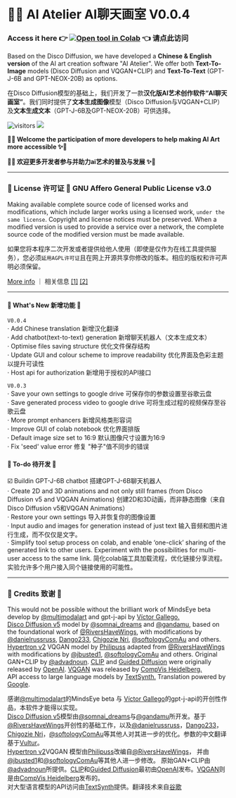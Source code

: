 # 🔮🎯 AI Atelier AI聊天画室  V0.0.4
###  Access it here 👉 [![Open tool in Colab](https://colab.research.google.com/assets/colab-badge.svg)](https://colab.research.google.com/drive/1Uhv0oKkHcMeQcGaNm2SNUs6--hn4f9PQ?usp=sharing) 👈 请点此访问
Based on the Disco Diffusion, we have developed a **Chinese & English version** of the AI art creation software "AI Atelier". We offer both **Text-To-Image** models (Disco Diffusion and VQGAN+CLIP) and **Text-To-Text** (GPT-J-6B and GPT-NEOX-20B) as options.

在Disco Diffusion模型的基础上，我们开发了一款**汉化版AI艺术创作软件“AI聊天画室”**。我们同时提供了**文本生成图像**模型（Disco Diffusion与VQGAN+CLIP）及**文本生成文本**（GPT-J-6B及GPT-NEOX-20B）可供选择。


![visitors](https://visitor-badge.glitch.me/badge?page_id=ai-atlier&left_text=visitors) 
<a href="https://github.com/ryananan/ai-atelier/pulse" alt="Activity">
  <img src="https://img.shields.io/github/commit-activity/m/ryananan/ai-atelier/V0.0.4" /></a>
  
**🌈✨ Welcome the participation of more developers to help making AI Art more accessible ✨🌈**

**🌈✨ 欢迎更多开发者参与并助力ai艺术的普及与发展 ✨🌈**
  
--- 
### 📜 License 许可证 📜 GNU Affero General Public License v3.0

Making available complete source code of licensed works and modifications, which include larger works using a licensed work, `under the same license`. Copyright and license notices must be preserved.  When a modified version is used to provide a service over a network, the complete source code of the modified version must be made available. </br>

如果您将本程序二次开发或者提供给他人使用（即使是仅作为在线工具提供服务），您必须`延用AGPL许可证`且在网上开源共享你修改的版本。相应的版权和许可声明必须保留。

[More info](https://www.gnu.org/licenses/agpl-3.0.en.html) ｜ 相关信息 [[1]](https://machbbs.com/v2ex/375293) [[2]](https://zhuanlan.zhihu.com/p/340135415) 

---

#### 🍻 What's New 新增功能 🍻 
`V0.0.4`<br/>
· Add Chinese translation 新增汉化翻译<br/>
· Add chatbot(text-to-text) generation 新增聊天机器人（文本生成文本） <br/>
· Optimise files saving structure 优化文件保存结构 <br/>
· Update GUI and colour scheme to improve readability 优化界面及色彩主题以提升可读性 <br/>
· Host api for authorization 新增用于授权的API接口 <br/>

`V0.0.3`<br/>
· Save your own settings to google drive 可保存你的参数设置至谷歌云盘<br/>
· Save generated process video to google drive 可将生成过程的视频保存至谷歌云盘 <br/>
· More prompt enhancers 新增风格类形容词 <br/>
· Improve GUI of colab notebook 优化界面排版 <br/>
· Default image size set to 16:9 默认图像尺寸设置为16:9 <br/>
· Fix 'seed' value error  修复 "种子"值不同步的错误<br/>

#### 💭  To-do 待开发 💭
☑️ Buildin GPT-J-6B chatbot  搭建GPT-J-6B聊天机器人 <br/>
· Create 2D and 3D animations and not only still frames (from Disco Diffusion v5 and VQGAN Animations)  创建2D和3D动画，而非静态图像（来自Disco Diffusion v5和VQGAN Animations）<br/>
· Restore your own settings  导入并恢复你的图像设置<br/>
· Input audio and images for generation instead of just text 输入音频和图片进行生成，而不仅仅是文字。<br/>
· Simplify tool setup process on colab, and enable ‘one-click’ sharing of the generated link to other users. Experiment with the possibilities for multi-user access to the same link. 简化colab端工具加载流程，优化链接分享流程。实验允许多个用户接入同个链接使用的可能性。<br/>

---
### 🤹 Credits 致谢 🤹

This would not be possible without the brilliant work of MindsEye beta develop by <a href='https://twitter.com/multimodalart' target='_blank'>@multimodalart</a> and gpt-j-api by <a href='https://github.com/vicgalle' target='_blank'>Víctor Gallego.</a><br>
<a href="https://colab.research.google.com/github/alembics/disco-diffusion/blob/main/Disco_Diffusion.ipynb" target="_blank">Disco Diffusion v5</a> model by <a href="https://twitter.com/somnai_dreams" target="_blank">@somnai_dreams</a> and <a href="https://twitter.com/gandamu" target="_blank">@gandamu</a>, based on the foundational work of <a href="https://twitter.com/RiversHaveWings">@RiversHaveWings</a>, with modifications by <a href="https://twitter.com/danielrussruss" target="_blank">@danielrussruss</a>, <a href="https://github.com/Dango233" target="_blank">Dango233</a>, <a href="https://twitter.com/chigozienri">Chigozie Nri</a>, <a href="https://twitter.com/softologyComAu" target="_blank">@softologyComAu</a> and others.<br><a href="https://colab.research.google.com/drive/1N4UNSbtNMd31N_gAT9rAm8ZzPh62Y5ud" target="_blank">Hypertron v2</a> VQGAN model by <a href="https://github.com/Philipuss1" target="_blank">Philipuss</a> adapted from <a href="https://twitter.com/RiversHaveWings">@RiversHaveWings</a> with modifications by <a href="https://twitter.com/jbusted1">@jbusted1</a>, <a href="https://twitter.com/softologyComAu" target="_blank">@softologyComAu</a> and others. Original GAN+CLIP by <a href="https://twitter.com/advadnoun">@advadnoun</a>. <a href="https://github.com/openai/CLIP" target="_blank">CLIP</a> and <a href="https://github.com/openai/guided-diffusion" target="_blank">Guided Diffusion</a> were originally released by <a href="https://openai.com" target="_blank">OpenAI</a>. <a href="https://github.com/CompVis/taming-transformers" target="_blank">VQGAN</a> was released by <a href="https://github.com/CompVis" target="_blank">CompVis Heidelberg.</a><br>
API access to large language models by <a href="https://textsynth.com/" target="_blank">TextSynth.</a> Translation powered by <a href="https://translate.google.com/" target="_blank">Google</a>. </small><br>

<p>感谢<a href='https://twitter.com/multimodalart' target='_blank'>@multimodalart</a>的MindsEye beta 与 <a href='https://github.com/vicgalle' target='_blank'>Víctor Gallego</a>的gpt-j-api的开创性作品，本软件才能得以实现。<br>
<a href="https://colab.research.google.com/github/alembics/disco-diffusion/blob/main/Disco_Diffusion.ipynb" target="_blank">Disco Diffusion v5</a>模型由<a href="https://twitter.com/somnai_dreams" target="_blank">@somnai_dreams</a>与<a href="https://twitter.com/gandamu" target="_blank">@gandamu</a>所开发。基于<a href="https://twitter.com/RiversHaveWings">@RiversHaveWings</a>开创性的基础工作，以及<a href="https://twitter.com/danielrussruss" target="_blank">@danielrussruss</a>，<a href="https://github.com/Dango233" target="_blank">Dango233</a>，<a href="https://twitter.com/chigozienri">Chigozie Nri</a>，<a href="https://twitter.com/softologyComAu" target="_blank">@softologyComAu</a>等其他人对其进一步的优化。参数的中文翻译基于<a href="https://github.com/Vultur">Vultur</a>。<br>
<a href="https://colab.research.google.com/drive/1N4UNSbtNMd31N_gAT9rAm8ZzPh62Y5ud" target="_blank">Hypertron v2</a>VQGAN 模型由<a href="https://github.com/Philipuss1" target="_blank">Philipuss</a>改编自<a href="https://twitter.com/RiversHaveWings">@RiversHaveWings</a>， 并由<a href="https://twitter.com/jbusted1">@jbusted1</a>和<a href="https://twitter.com/softologyComAu" target="_blank">@softologyComAu</a>等其他人进一步修改。 原始GAN+CLIP由<a href="https://twitter.com/advadnoun">@advadnoun</a>所提供。<a href="https://github.com/openai/CLIP" target="_blank">CLIP</a>和<a href="https://github.com/openai/guided-diffusion" target="_blank">Guided Diffusion</a>最初由<a href="https://openai.com" target="_blank">OpenAI</a>发布。<a href="https://github.com/CompVis/taming-transformers" target="_blank">VQGAN</a>则是由<a href="https://github.com/CompVis" target="_blank">CompVis Heidelberg</a>发布的。<br>
对大型语言模型的API访问由<a href="https://textsynth.com/" target="_blank">TextSynth</a>提供。翻译技术来自<a href="https://translate.google.com/" target="_blank">谷歌


